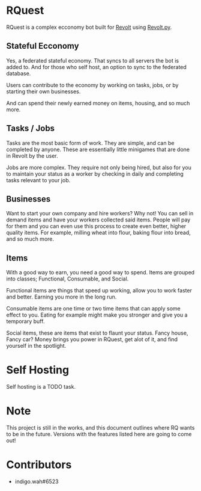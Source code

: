 # RQuest

RQuest is a complex ecconomy bot built for 
[Revolt](https://revolt.chat) using [Revolt.py](https://github.com/revoltchat/revolt.py).

## Stateful Ecconomy

Yes, a federated stateful economy. That syncs to all servers the bot is added to. And for those who self host, an option to sync to the federated database. 

Users can contribute to the economy by working on tasks, jobs, or by starting their own businesses. 

And can spend their newly earned money on items, housing, and so much more.

## Tasks / Jobs

Tasks are the most basic form of work. They are simple, and can be completed by anyone. These are essentially little minigames that are done in Revolt by the user.

Jobs are more complex. They require not only being hired, but also for you to maintain your status as a worker by checking in daily and completing tasks relevant to your job. 

## Businesses

Want to start your own company and hire workers? Why not! You can sell in demand items and have your workers collected said items. People will pay for them and you can even use this process to create even better, higher quality items. For example, milling wheat into flour, baking flour into bread, and so much more.

## Items

With a good way to earn, you need a good way to spend. Items are grouped into classes; Functional, Consumable, and Social. 

Functional items are things that speed up working, allow you to work faster and better. Earning you more in the long run. 

Consumable items are one time or two time items that can apply some effect to you. Eating for example might make you stronger and give you a temporary buff.

Social items, these are items that exist to flaunt your status. Fancy house, Fancy car? Money brings you power in RQuest, get alot of it, and find yourself in the spotlight. 

# Self Hosting

Self hosting is a TODO task.

# Note

This project is still in the works, and this document outlines where RQ wants to be in the future. Versions with the features listed here are going to come out!

# Contributors
 - indigo.wah#6523